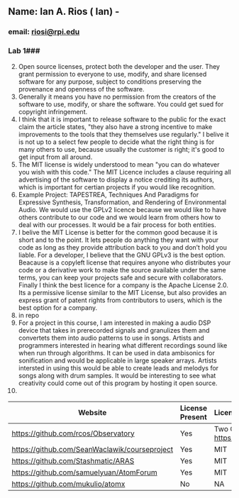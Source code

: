 ## Name: Ian A. Rios ( Ian) - 
### email: riosi@rpi.edu 

### Lab 1###
2.	Open source licenses, protect both the developer and the user. They grant permission to everyone to use, modify, and share licensed software for any purpose, subject to conditions preserving the provenance and openness of the software.
3.	Generally it means you have no permission from the creators of the software to use, modify, or share the software. You could get sued for copyright infringement.
4.	I think that it is important to release software to the public for the exact claim the article states, "they also have a strong incentive to make improvements to the tools that they themselves use regularly." I belive it is not up to a select few people to decide what the right thing is for many others to use, because usually the customer is right; it's good to get input from all around.
5.	The MIT license is widely understood to mean "you can do whatever you wish with this code."  The MIT Licence includes a clause requiring all advertising of the software to display a notice crediting its authors, which is important for certian projects if you would like recognition.
6.	Example Project: TAPESTREA, Techniques And Paradigms for Expressive Synthesis, Transformation, 
and Rendering of Environmental Audio. We would use the GPLv2 licence because we would like to have others contribute to our code and we would learn from others how to deal with our processes. It would be a fair process for both entities.
7.	I belive the MIT License is better for the common good because it is short and to the point. It lets people do anything they want with your code as long as they provide attribution back to you and don’t hold you liable. For a developer, I believe that the GNU GPLv3 is the best option. Beacause is a copyleft license that requires anyone who distributes your code or a derivative work to make the source available under the same terms, you can keep your projects safe and secure with collaborators. Finally I think the best licence for a company is the Apache License 2.0. Its a permissive license similar to the MIT License, but also provides an express grant of patent rights from contributors to users, which is the best option for a company.
8.	in repo
9.	For a project in this course, I am interested in making a audio DSP device that takes in prerecorded signals and granulizes them and convertets them into audio patterns to use in songs. Artists and programmers interested in hearing what different recordings sound like when run through algorithms. It can be used in data ambisonics for sonification and would be applicable in large speaker arrays. Artists intersted in using this would be able to create leads and melodys for songs along with drum samples. It would be interesting to see what creativity could come out of this program by hosting it open source.
10.	
| Website | License Present | License |
|---------|:----------|:------- |
|https://github.com/rcos/Observatory | Yes | Two Clause BSD License https://en.wikipedia.org/wiki/ISC_license |
|https://github.com/SeanWaclawik/courseproject | Yes | MIT |
|https://github.com/Stashmatic/ARAS | Yes | MIT |
|https://github.com/samuelyuan/AtomForum | Yes | MIT |
|https://github.com/mukulio/atomx | No | NA |